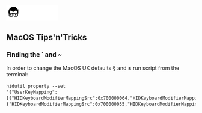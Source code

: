 <a href="../../README.md">
<img src="../../.readme/assets/codeacademy-white.svg" height="42">
</a>

## MacOS Tips'n'Tricks

### Finding the ` and ~
In order to change the MacOS UK defaults § and ± run script from the 
terminal:
```
hidutil property --set 
'{"UserKeyMapping":[{"HIDKeyboardModifierMappingSrc":0x700000064,"HIDKeyboardModifierMappingDst":0x700000035},{"HIDKeyboardModifierMappingSrc":0x700000035,"HIDKeyboardModifierMappingDst":0x700000064}]}'
``` 
